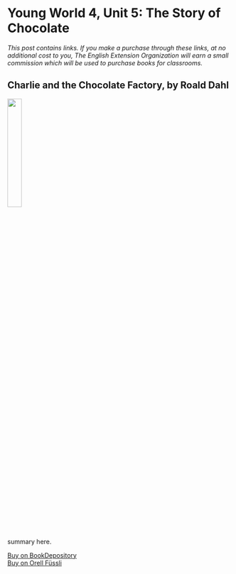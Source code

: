 # Young World 4, Unit 5: The Story of Chocolate

 *This post contains links. If you make a purchase through these links, at no additional cost to you, The English Extension Organization will earn a small commission which will be used to purchase books for classrooms.*

## Charlie and the Chocolate Factory, by Roald Dahl

<img src="imgurlinkhere.png" width="25%" />

summary here.

<a href="bookdepository link here" rel="nofollow"> Buy on BookDepository</a>  
<a href="orell fussli link here" rel="nofollow">Buy on Orell Füssli</a>
<!--stackedit_data:
eyJoaXN0b3J5IjpbNzk2MTQ5NTAsODY4NzY4MzAsOTIyMDM1Nj
Y0LDE3MjQ5MjI3NDEsLTEyODY0MDM2MDddfQ==
-->